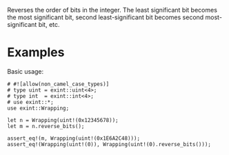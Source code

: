 Reverses the order of bits in the integer. The least significant bit becomes the
most significant bit, second least-significant bit becomes second
most-significant bit, etc.

# Examples

Basic usage:

```
# #![allow(non_camel_case_types)]
# type uint = exint::uint<4>;
# type int  = exint::int<4>;
# use exint::*;
use exint::Wrapping;

let n = Wrapping(uint!(0x12345678));
let m = n.reverse_bits();

assert_eq!(m, Wrapping(uint!(0x1E6A2C48)));
assert_eq!(Wrapping(uint!(0)), Wrapping(uint!(0).reverse_bits()));
```
